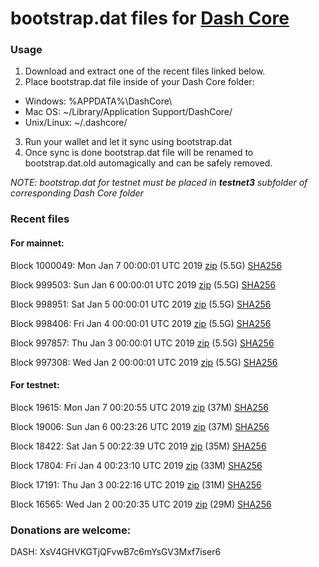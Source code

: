 # bootstrap.dat files for [Dash Core](https://www.dash.org)

### Usage

1. Download and extract one of the recent files linked below.
2. Place bootstrap.dat file inside of your Dash Core folder:
 - Windows: %APPDATA%\DashCore\
 - Mac OS: ~/Library/Application Support/DashCore/
 - Unix/Linux: ~/.dashcore/
3. Run your wallet and let it sync using bootstrap.dat
4. Once sync is done bootstrap.dat file will be renamed to bootstrap.dat.old automagically and can be safely removed.

_NOTE: bootstrap.dat for testnet must be placed in **testnet3** subfolder of corresponding Dash Core folder_

### Recent files

#### For mainnet:

Block 1000049: Mon Jan  7 00:00:01 UTC 2019 [zip](https://dash-bootstrap.ams3.digitaloceanspaces.com/mainnet/2019-01-07/bootstrap.dat.zip) (5.5G) [SHA256](https://dash-bootstrap.ams3.digitaloceanspaces.com/mainnet/2019-01-07/sha256.txt)

Block 999503: Sun Jan  6 00:00:01 UTC 2019 [zip](https://dash-bootstrap.ams3.digitaloceanspaces.com/mainnet/2019-01-06/bootstrap.dat.zip) (5.5G) [SHA256](https://dash-bootstrap.ams3.digitaloceanspaces.com/mainnet/2019-01-06/sha256.txt)

Block 998951: Sat Jan  5 00:00:01 UTC 2019 [zip](https://dash-bootstrap.ams3.digitaloceanspaces.com/mainnet/2019-01-05/bootstrap.dat.zip) (5.5G) [SHA256](https://dash-bootstrap.ams3.digitaloceanspaces.com/mainnet/2019-01-05/sha256.txt)

Block 998406: Fri Jan  4 00:00:01 UTC 2019 [zip](https://dash-bootstrap.ams3.digitaloceanspaces.com/mainnet/2019-01-04/bootstrap.dat.zip) (5.5G) [SHA256](https://dash-bootstrap.ams3.digitaloceanspaces.com/mainnet/2019-01-04/sha256.txt)

Block 997857: Thu Jan  3 00:00:01 UTC 2019 [zip](https://dash-bootstrap.ams3.digitaloceanspaces.com/mainnet/2019-01-03/bootstrap.dat.zip) (5.5G) [SHA256](https://dash-bootstrap.ams3.digitaloceanspaces.com/mainnet/2019-01-03/sha256.txt)

Block 997308: Wed Jan  2 00:00:01 UTC 2019 [zip](https://dash-bootstrap.ams3.digitaloceanspaces.com/mainnet/2019-01-02/bootstrap.dat.zip) (5.5G) [SHA256](https://dash-bootstrap.ams3.digitaloceanspaces.com/mainnet/2019-01-02/sha256.txt)


#### For testnet:

Block 19615: Mon Jan  7 00:20:55 UTC 2019 [zip](https://dash-bootstrap.ams3.digitaloceanspaces.com/testnet/2019-01-07/bootstrap.dat.zip) (37M) [SHA256](https://dash-bootstrap.ams3.digitaloceanspaces.com/testnet/2019-01-07/sha256.txt)

Block 19006: Sun Jan  6 00:23:26 UTC 2019 [zip](https://dash-bootstrap.ams3.digitaloceanspaces.com/testnet/2019-01-06/bootstrap.dat.zip) (37M) [SHA256](https://dash-bootstrap.ams3.digitaloceanspaces.com/testnet/2019-01-06/sha256.txt)

Block 18422: Sat Jan  5 00:22:39 UTC 2019 [zip](https://dash-bootstrap.ams3.digitaloceanspaces.com/testnet/2019-01-05/bootstrap.dat.zip) (35M) [SHA256](https://dash-bootstrap.ams3.digitaloceanspaces.com/testnet/2019-01-05/sha256.txt)

Block 17804: Fri Jan  4 00:23:10 UTC 2019 [zip](https://dash-bootstrap.ams3.digitaloceanspaces.com/testnet/2019-01-04/bootstrap.dat.zip) (33M) [SHA256](https://dash-bootstrap.ams3.digitaloceanspaces.com/testnet/2019-01-04/sha256.txt)

Block 17191: Thu Jan  3 00:22:16 UTC 2019 [zip](https://dash-bootstrap.ams3.digitaloceanspaces.com/testnet/2019-01-03/bootstrap.dat.zip) (31M) [SHA256](https://dash-bootstrap.ams3.digitaloceanspaces.com/testnet/2019-01-03/sha256.txt)

Block 16565: Wed Jan  2 00:20:35 UTC 2019 [zip](https://dash-bootstrap.ams3.digitaloceanspaces.com/testnet/2019-01-02/bootstrap.dat.zip) (29M) [SHA256](https://dash-bootstrap.ams3.digitaloceanspaces.com/testnet/2019-01-02/sha256.txt)


### Donations are welcome:

DASH: XsV4GHVKGTjQFvwB7c6mYsGV3Mxf7iser6
